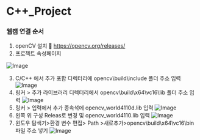 # C++_Project

### 웹캠 연결 순서
1. openCV 설치
  🔗 https://opencv.org/releases/
2. 프로젝트 속성페이지

  ![Image](https://github.com/user-attachments/assets/0ca8071a-11d6-475f-af3d-432eb71c8eb4)

3. C/C++ 에서 추가 포함 디렉터리에 opencv\build\include 폴더 주소 입력
  ![Image](https://github.com/user-attachments/assets/72b6893a-4e97-40c4-bb00-ed927a13ace7)
4. 링커 > 추가 라이브러리 디렉터리에서 opencv\build\x64\vc16\lib 폴더 주소 입력
  ![Image](https://github.com/user-attachments/assets/b020f49b-45dc-4b1b-9454-1a2e4bc1acd4)
5. 링커 > 입력에서 추가 종속석에 opencv_world4110d.lib 입력
  ![Image](https://github.com/user-attachments/assets/acaa8cf9-8740-4cd1-9b59-05dc21c3ac25)
6. 왼쪽 위 구성 Releas로 변경 및 opencv_world4110.lib 입력
  ![Image](https://github.com/user-attachments/assets/74fb7678-4b63-42b3-8ad0-f00ea90b390d)
7. 윈도우 탐색기>환경 변수 편집> Path >새로추가>opencv\build\x64\vc16\bin 파일 주소 넣기
  ![Image](https://github.com/user-attachments/assets/40812874-a4b0-4a29-8635-3f2c5426b3c9)
